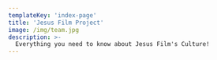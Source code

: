 ```yaml
---
templateKey: 'index-page'
title: 'Jesus Film Project'
image: /img/team.jpg
description: >-
  Everything you need to know about Jesus Film's Culture!
---
```

